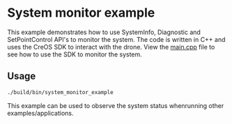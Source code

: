 # System monitor example

This example demonstrates how to use SystemInfo, Diagnostic and SetPointControl API's to monitor the system. The code is written in C++ and uses the CreOS SDK to interact with the drone. View the [main.cpp](src/main.cpp) file to see how to use the SDK to monitor the system.

## Usage

```bash
./build/bin/system_monitor_example
```

This example can be used to observe the system status whenrunning other examples/applications.
